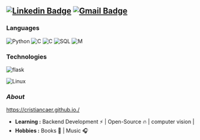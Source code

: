 [![Linkedin Badge](https://img.shields.io/badge/-Cristian_Espinosa_R.-blue?style=flat-square&logo=Linkedin&logoColor=white&link=https://www.linkedin.com/in/juan-j-alarcon-c//)](https://www.linkedin.com/in/cristian-alexander-rodriguez-056725137/)  [![Gmail Badge](https://img.shields.io/badge/-cristianespinosacaer@gmail.com-c14438?style=flat-square&logo=Gmail&logoColor=white)](mailto:cristianespinosacaer@gmail.com)
---------------------------------------------------------------------------------------------------------------------------------------------------------------------------------

### Languages


![Python](https://img.shields.io/badge/-Python-000?&logo=python)
![C](https://img.shields.io/badge/-java-000?&logo=java)
![C](https://img.shields.io/badge/--000?&logo=C)
![SQL](https://img.shields.io/badge/-SQL-000?&logo=MySQL&logoColor=4479A1)
![M](https://img.shields.io/badge/-Matlab-000?&logo=Matlab&logoColor=007ACC)


### Technologies

![flask](https://img.shields.io/badge/-Flask-000?&logo=flask)

![Linux](https://img.shields.io/badge/-Ubuntu-000?&logo=Ubuntu&logoColor=dd4814)



### <i>About</i>
https://cristiancaer.github.io./

-  **Learning :** Backend  Development :zap: | Open-Source :fire:	| computer vision | 
-  **Hobbies :** Books 📕 | Music :headphones:
